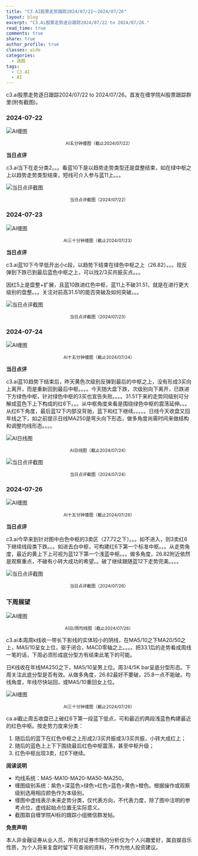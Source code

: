 ```yaml
---
title: "C3.AI股票走势跟踪2024/07/22～2024/07/26"
layout: blog
excerpt: "C3.Ai股票走势逐日跟踪2024/07/22 to 2024/07/26."
read_time: true
comments: true
share: true
author_profile: true
classes: wide
categories:
  - 选股
tags:
  - C3.AI
  - AI
---
```


c3.ai股票走势逐日跟踪2024/07/22 to 2024/07/26。首发在缠学院AI股票跟踪群里(附有截图)。

### 2024-07-22

![AI缠图](/assets/images/2024b/AI-20240722-m-c.png)
<small><center>AI五分钟缠图（截止2024/07/22）</center></small>

**当日点评**

c3.ai当下在走分类2。。。看蓝10下是以趋势走势类型还是盘整结束，如在绿中枢之上以趋势走势类型结束，短线可介入参与蓝11上。。。

![当日点评截图](/assets/images/2024b/AI-20240722-comments-1.png)
<small><center>当日点评截图（2024/07/22）</center></small>

### 2024-07-23

![AI缠图](/assets/images/2024b/AI-20240723-m-c.png)
<small><center>AI三十分钟缠图（截止2024/07/23）</center></small>

**当日点评**

c3.ai蓝10下今早低开出小c段，以趋势下结束在绿色中枢之上（26.82）。。。现反弹到下跌已到最后蓝色中枢之上，可以找2/3买共振买点。。。

因红5上是盘整+扩展，且蓝10跌进红色中枢，蓝11上不破31.51，就是在进行更大级别的盘整。。。关注对前高31.51的能否突破及如何突破。。。

![当日点评截图](/assets/images/2024b/AI-20240723-comments-1.png)
<small><center>当日点评截图（2024/07/23）</center></small>

### 2024-07-24

![AI缠图](/assets/images/2024b/AI-20240724-m-c.png)
<small><center>AI十五分钟缠图（截止2024/07/24）</center></small>

**当日点评**

c3.ai蓝10趋势下结束后，昨天黄色次级别反弹到最后的中枢之上，没有形成3买向上离开，而是重新回到最后中枢。。。。今天随大盘下跌，次级别向下离开，已跌进下方绿色中枢，针对绿色中枢的3买也宣告失败。。。。31.51下来的走势同级别可分解成蓝色下上下构成的红6下。。。从中枢角度来看是围绕绿色中枢的震荡延伸。。。从红6下角度，最后蓝12下内部没背驰，蓝下和红下继续。。。。。日线今天收盘又回年线之下，如之前提示日线MA250是弯头向下形态，做多角度尚需时间来做结构和调整均线形态。。。。

![AI日线图](/assets/images/2024b/AI-20240724-d-jun.png)
<small><center>AI日线图（截止2024/07/24）</center></small>

![当日点评截图](/assets/images/2024b/AI-20240724-comments-1.png)
<small><center>当日点评截图（2024/07/24）</center></small>

### 2024-07-26

![AI缠图](/assets/images/2024b/AI-20240726-m15-c.png)
<small><center>AI十五分钟缠图（截止2024/07/26）</center></small>

**当日点评**

c3.ai今早来到针对图中白色中枢的3卖区（27.72之下）。。。如不进入，则3卖红6下继续线段类下跌。。。如进去白中枢，可构建红6下第一个标准中枢。。。从走势角度，最近的黄上下上可视为蓝12下第一个浅蓝中枢。。。做多角度，26.82附近依然是观察重点，不破有小转大成功的希望。。破了继续跟随蓝12下走势完美。。。。

![当日点评截图](/assets/images/2024b/AI-20240726-comments-1.png)
<small><center>当日点评截图（2024/07/26）</center></small>

### 下周展望
![AI缠图](/assets/images/2024b/AI-20240726-Jun.jpg)
<small><center>AI日/周均线图（截止2024/07/26）</center></small>

c3.ai本周周k线收一带长下影线的实体较小的阴线，在MA5/10之下MA20/50之上，MA5/10呈女上位，驱于闭合，MACD零轴之上。。。。把33.1后的走势看成周线一笔的话，下周必须形成底分型方有结束此笔下的可能。

日K线收在年线MA250之下，MA5/10呈男上位。周3/4/5K bar呈底分型形态。下周关注此底分型是否有效。从做多角度，26.82最好不要破，25.8一点不能破。均线角度，年线尽快站回，或MA5/10重回女上位。

![AI缠图](/assets/images/2024b/AI-20240726-m30-c.png)
<small><center>AI三十分钟缠图（截止2024/07/26）</center></small>

ca.ai截止周五收盘已上破红6下第一段蓝下低点，可和最近的两段浅蓝色构建最近的红色中枢。按走势力度来分类：
1.  随后后的蓝下在红色中枢之上形成2/3买共振或3/3买共振，小转大成红上；
2.  随后的蓝色上上下下围绕最后红色中枢震荡，甚至中枢升级；
3.  红色中枢出现3卖，红6下继续。

**阅读说明**

* 均线系统：MA5-MA10-MA20-MA50-MA250。
* 缠图级别系统：紫色>深蓝色>绿色>红色>蓝色>黄色>橙色。根据操作或观察级别选用相应颜色作为本级别。
* 缠图中虚线表示未来走势分类，仅代表方向，不代表力度，除了图中注明的参考点位，虚线起始点位置无实际意义。
* 截图取自缠学院AI标的跟踪小组微信群发帖。

**免责声明** 

本人非金融证券从业人员，所有对证券市场的分析仅为个人兴趣爱好，属自娱自乐性质，为个人将来复盘时留下可查询的资料，不作为他人投资建议。

